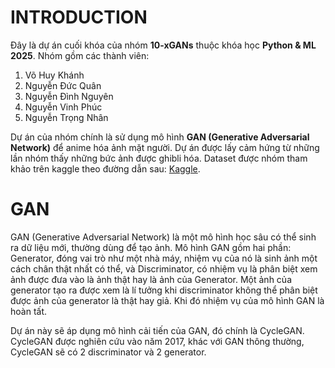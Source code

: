 # INTRODUCTION
Đây là dự án cuối khóa của nhóm **10-xGANs** thuộc khóa học **Python & ML 2025**. Nhóm gồm các thành viên:
1. Võ Huy Khánh
2. Nguyễn Đức Quân
3. Nguyễn Đình Nguyên
4. Nguyễn Vinh Phúc
5. Nguyễn Trọng Nhân

Dự án của nhóm chính là sử dụng mô hình **GAN (Generative Adversarial Network)** để anime hóa ảnh mặt người. Dự án được lấy cảm hứng từ những lần nhóm thấy những bức ảnh được ghibli hóa. Dataset được nhóm tham khảo trên kaggle theo đường dẫn sau: [Kaggle](https://www.kaggle.com/datasets/paultimothymooney/chest-xray-pneumonia?select=chest_xray).
# GAN
GAN (Generative Adversarial Network) là một mô hình học sâu có thể sinh ra dữ liệu mới, thường dùng để tạo ảnh. Mô hình GAN gồm hai phần: Generator, đóng vai trò như một nhà máy, nhiệm vụ của nó là sinh ảnh một cách chân thật nhất có thể, và Discriminator, có nhiệm vụ là phân biệt xem ảnh được đưa vào là ảnh thật hay là ảnh của Generator. Một ảnh của generator tạo ra được xem là lí tưởng khi discriminator không thể phân biệt được ảnh của generator là thật hay giả. Khi đó nhiệm vụ của mô hình GAN là hoàn tất.

Dự án này sẽ áp dụng mô hình cải tiến của GAN, đó chính là CycleGAN. CycleGAN được nghiên cứu vào năm 2017, khác với GAN thông thường, CycleGAN sẽ có 2 discriminator và 2 generator. 
